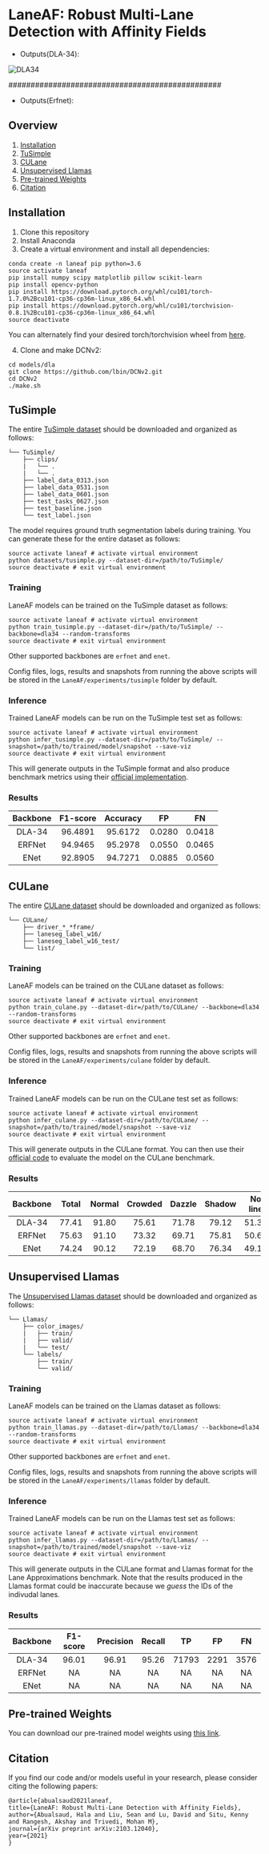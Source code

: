 

# LaneAF: Robust Multi-Lane Detection with Affinity Fields



- Outputs(DLA-34):

![DLA34](DLA34.JPG)

################################################

- Outputs(Erfnet):




## Overview
1) [Installation](#installation)
2) [TuSimple](#tusimple)
3) [CULane](#culane)
4) [Unsupervised Llamas](#unsupervised-llamas)
5) [Pre-trained Weights](#pre-trained-weights)
5) [Citation](#citation)

## Installation
1) Clone this repository
2) Install Anaconda
3) Create a virtual environment and install all dependencies:
```shell
conda create -n laneaf pip python=3.6
source activate laneaf
pip install numpy scipy matplotlib pillow scikit-learn
pip install opencv-python
pip install https://download.pytorch.org/whl/cu101/torch-1.7.0%2Bcu101-cp36-cp36m-linux_x86_64.whl
pip install https://download.pytorch.org/whl/cu101/torchvision-0.8.1%2Bcu101-cp36-cp36m-linux_x86_64.whl
source deactivate
```
You can alternately find your desired torch/torchvision wheel from [here](https://download.pytorch.org/whl/torch_stable.html).

4) Clone and make DCNv2:
```shell
cd models/dla
git clone https://github.com/lbin/DCNv2.git
cd DCNv2
./make.sh
```

## TuSimple
The entire [TuSimple dataset](https://github.com/TuSimple/tusimple-benchmark/issues/3) should be downloaded and organized as follows:
```plain
└── TuSimple/
    ├── clips/
    |   └── .
    |   └── .
    ├── label_data_0313.json
    ├── label_data_0531.json
    ├── label_data_0601.json
    ├── test_tasks_0627.json
    ├── test_baseline.json
    └── test_label.json
```
The model requires ground truth segmentation labels during training. You can generate these for the entire dataset as follows:
```shell
source activate laneaf # activate virtual environment
python datasets/tusimple.py --dataset-dir=/path/to/TuSimple/
source deactivate # exit virtual environment
```

### Training
LaneAF models can be trained on the TuSimple dataset as follows:
```shell
source activate laneaf # activate virtual environment
python train_tusimple.py --dataset-dir=/path/to/TuSimple/ --backbone=dla34 --random-transforms
source deactivate # exit virtual environment
```
Other supported backbones are `erfnet` and `enet`.

Config files, logs, results and snapshots from running the above scripts will be stored in the `LaneAF/experiments/tusimple` folder by default.

### Inference
Trained LaneAF models can be run on the TuSimple test set as follows:
```shell
source activate laneaf # activate virtual environment
python infer_tusimple.py --dataset-dir=/path/to/TuSimple/ --snapshot=/path/to/trained/model/snapshot --save-viz
source deactivate # exit virtual environment
```
This will generate outputs in the TuSimple format and also produce benchmark metrics using their [official implementation](https://github.com/TuSimple/tusimple-benchmark/tree/master/doc/lane_detection).

### Results
| Backbone | F1-score | Accuracy |   FP   |   FN   |
|:--------:|:--------:|:--------:|:------:|:------:|
|  DLA-34  |  96.4891 |  95.6172 | 0.0280 | 0.0418 |
|  ERFNet  |  94.9465 |  95.2978 | 0.0550 | 0.0465 |
|   ENet   |  92.8905 |  94.7271 | 0.0885 | 0.0560 |

## CULane
The entire [CULane dataset](https://xingangpan.github.io/projects/CULane.html) should be downloaded and organized as follows:
```plain
└── CULane/
    ├── driver_*_*frame/
    ├── laneseg_label_w16/
    ├── laneseg_label_w16_test/
    └── list/
```

### Training
LaneAF models can be trained on the CULane dataset as follows:
```shell
source activate laneaf # activate virtual environment
python train_culane.py --dataset-dir=/path/to/CULane/ --backbone=dla34 --random-transforms
source deactivate # exit virtual environment
```
Other supported backbones are `erfnet` and `enet`.

Config files, logs, results and snapshots from running the above scripts will be stored in the `LaneAF/experiments/culane` folder by default.

### Inference
Trained LaneAF models can be run on the CULane test set as follows:
```shell
source activate laneaf # activate virtual environment
python infer_culane.py --dataset-dir=/path/to/CULane/ --snapshot=/path/to/trained/model/snapshot --save-viz
source deactivate # exit virtual environment
```
This will generate outputs in the CULane format. You can then use their [official code](https://github.com/XingangPan/SCNN) to evaluate the model on the CULane benchmark.

### Results
| Backbone | Total | Normal | Crowded | Dazzle | Shadow | No line | Arrow | Curve | Cross | Night |
|:--------:|:-----:|:------:|:-------:|:------:|:------:|:-------:|:-----:|:-----:|:-----:|:-----:|
|  DLA-34  | 77.41 |  91.80 |  75.61  |  71.78 |  79.12 |  51.38  | 86.88 | 71.70 |  1360 | 73.03 |
|  ERFNet  | 75.63 |  91.10 |  73.32  |  69.71 |  75.81 |  50.62  | 86.86 | 65.02 |  1844 | 70.90 |
|   ENet   | 74.24 |  90.12 |  72.19  |  68.70 |  76.34 |  49.13  | 85.13 | 64.40 |  1934 | 68.67 |

## Unsupervised Llamas
The [Unsupervised Llamas dataset](https://unsupervised-llamas.com/llamas/index) should be downloaded and organized as follows:
```plain
└── Llamas/
    ├── color_images/
    |   ├── train/
    |   ├── valid/
    |   └── test/
    └── labels/
        ├── train/
        └── valid/
```

### Training
LaneAF models can be trained on the Llamas dataset as follows:
```shell
source activate laneaf # activate virtual environment
python train_llamas.py --dataset-dir=/path/to/Llamas/ --backbone=dla34 --random-transforms
source deactivate # exit virtual environment
```
Other supported backbones are `erfnet` and `enet`.

Config files, logs, results and snapshots from running the above scripts will be stored in the `LaneAF/experiments/llamas` folder by default.

### Inference
Trained LaneAF models can be run on the Llamas test set as follows:
```shell
source activate laneaf # activate virtual environment
python infer_llamas.py --dataset-dir=/path/to/Llamas/ --snapshot=/path/to/trained/model/snapshot --save-viz
source deactivate # exit virtual environment
```
This will generate outputs in the CULane format and Llamas format for the Lane Approximations benchmark. 
Note that the results produced in the Llamas format could be inaccurate because we *guess* the IDs of the indivudal lanes. 

### Results
| Backbone | F1-score | Precision | Recall |   TP  |  FP  |  FN  |
|:--------:|:--------:|:---------:|:------:|:-----:|:----:|:----:|
|  DLA-34  |   96.01  |   96.91   |  95.26 | 71793 | 2291 | 3576 |
|  ERFNet  |     NA   |     NA    |    NA  |   NA  |  NA  |  NA  |
|   ENet   |     NA   |     NA    |    NA  |   NA  |  NA  |  NA  |

## Pre-trained Weights 
You can download our pre-trained model weights using [this link](https://drive.google.com/file/d/1GJoVQfDyxhUT8Y5EqTRV9PX3WWckfxWG/view?usp=sharing).

## Citation
If you find our code and/or models useful in your research, please consider citing the following papers:

    @article{abualsaud2021laneaf,
    title={LaneAF: Robust Multi-Lane Detection with Affinity Fields},
    author={Abualsaud, Hala and Liu, Sean and Lu, David and Situ, Kenny and Rangesh, Akshay and Trivedi, Mohan M},
    journal={arXiv preprint arXiv:2103.12040},
    year={2021}
    }

